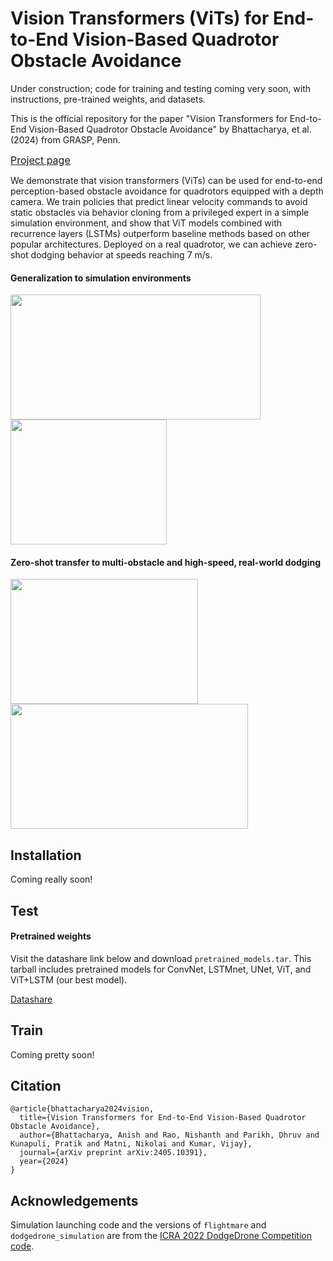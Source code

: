 # Vision Transformers (ViTs) for End-to-End Vision-Based Quadrotor Obstacle Avoidance

Under construction; code for training and testing coming very soon, with instructions, pre-trained weights, and datasets.

This is the official repository for the paper "Vision Transformers for End-to-End Vision-Based Quadrotor Obstacle Avoidance" by Bhattacharya, et al. (2024) from GRASP, Penn.

<font size="3"><u>[Project page](https://www.anishbhattacharya.com/research/vit-depthfly)</u></font>

We demonstrate that vision transformers (ViTs) can be used for end-to-end perception-based obstacle avoidance for quadrotors equipped with a depth camera. We train policies that predict linear velocity commands to avoid static obstacles via behavior cloning from a privileged expert in a simple simulation environment, and show that ViT models combined with recurrence layers (LSTMs) outperform baseline methods based on other popular architectures. Deployed on a real quadrotor, we can achieve zero-shot dodging behavior at speeds reaching 7 m/s.

<!-- GIFs -->

#### Generalization to simulation environments

<img src="media/trees-vitlstm.gif" width="400" height="200"> <img src="media/walls-vitlstm.gif" width="250" height="200">

#### Zero-shot transfer to multi-obstacle and high-speed, real-world dodging

<img src="media/multi-obstacle-vitlstm.gif" width="300" height="200"> <img src="media/7ms-vitlstm.gif" width="380" height="200">


## Installation

Coming really soon!

## Test

#### Pretrained weights

Visit the datashare link below and download `pretrained_models.tar`. This tarball includes pretrained models for ConvNet, LSTMnet, UNet, ViT, and ViT+LSTM (our best model).

[Datashare](https://upenn.app.box.com/v/ViT-quad-datashare)

## Train

Coming pretty soon!

## Citation

```
@article{bhattacharya2024vision,
  title={Vision Transformers for End-to-End Vision-Based Quadrotor Obstacle Avoidance},
  author={Bhattacharya, Anish and Rao, Nishanth and Parikh, Dhruv and Kunapuli, Pratik and Matni, Nikolai and Kumar, Vijay},
  journal={arXiv preprint arXiv:2405.10391},
  year={2024}
}
```

## Acknowledgements

Simulation launching code and the versions of `flightmare` and `dodgedrone_simulation` are from the [ICRA 2022 DodgeDrone Competition code](https://github.com/uzh-rpg/agile_flight).
